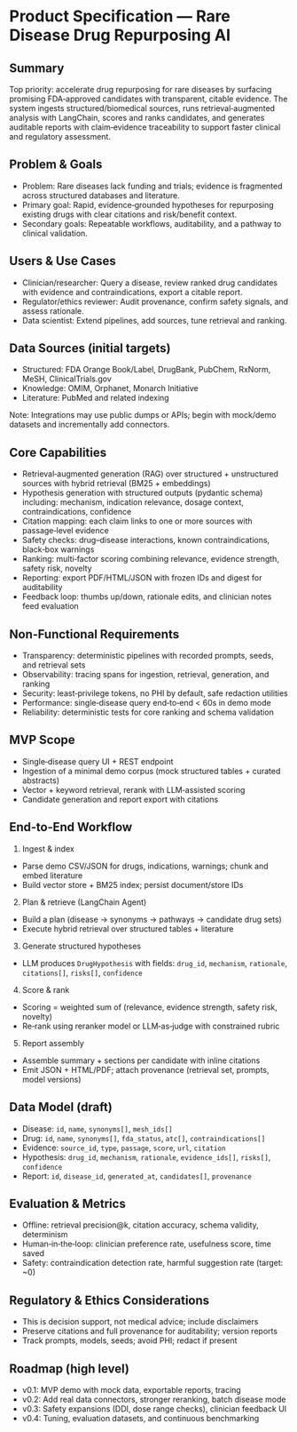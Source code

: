 # Product Specification — Rare Disease Drug Repurposing AI

## Summary

Top priority: accelerate drug repurposing for rare diseases by surfacing promising FDA‑approved candidates with transparent, citable evidence. The system ingests structured/biomedical sources, runs retrieval‑augmented analysis with LangChain, scores and ranks candidates, and generates auditable reports with claim‑evidence traceability to support faster clinical and regulatory assessment.

## Problem & Goals

- Problem: Rare diseases lack funding and trials; evidence is fragmented across structured databases and literature.
- Primary goal: Rapid, evidence‑grounded hypotheses for repurposing existing drugs with clear citations and risk/benefit context.
- Secondary goals: Repeatable workflows, auditability, and a pathway to clinical validation.

## Users & Use Cases

- Clinician/researcher: Query a disease, review ranked drug candidates with evidence and contraindications, export a citable report.
- Regulator/ethics reviewer: Audit provenance, confirm safety signals, and assess rationale.
- Data scientist: Extend pipelines, add sources, tune retrieval and ranking.

## Data Sources (initial targets)

- Structured: FDA Orange Book/Label, DrugBank, PubChem, RxNorm, MeSH, ClinicalTrials.gov
- Knowledge: OMIM, Orphanet, Monarch Initiative
- Literature: PubMed and related indexing

Note: Integrations may use public dumps or APIs; begin with mock/demo datasets and incrementally add connectors.

## Core Capabilities

- Retrieval‑augmented generation (RAG) over structured + unstructured sources with hybrid retrieval (BM25 + embeddings)
- Hypothesis generation with structured outputs (pydantic schema) including: mechanism, indication relevance, dosage context, contraindications, confidence
- Citation mapping: each claim links to one or more sources with passage‑level evidence
- Safety checks: drug–disease interactions, known contraindications, black‑box warnings
- Ranking: multi‑factor scoring combining relevance, evidence strength, safety risk, novelty
- Reporting: export PDF/HTML/JSON with frozen IDs and digest for auditability
- Feedback loop: thumbs up/down, rationale edits, and clinician notes feed evaluation

## Non‑Functional Requirements

- Transparency: deterministic pipelines with recorded prompts, seeds, and retrieval sets
- Observability: tracing spans for ingestion, retrieval, generation, and ranking
- Security: least‑privilege tokens, no PHI by default, safe redaction utilities
- Performance: single‑disease query end‑to‑end < 60s in demo mode
- Reliability: deterministic tests for core ranking and schema validation

## MVP Scope

- Single‑disease query UI + REST endpoint
- Ingestion of a minimal demo corpus (mock structured tables + curated abstracts)
- Vector + keyword retrieval, rerank with LLM‑assisted scoring
- Candidate generation and report export with citations

## End‑to‑End Workflow

1) Ingest & index
- Parse demo CSV/JSON for drugs, indications, warnings; chunk and embed literature
- Build vector store + BM25 index; persist document/store IDs

2) Plan & retrieve (LangChain Agent)
- Build a plan (disease → synonyms → pathways → candidate drug sets)
- Execute hybrid retrieval over structured tables + literature

3) Generate structured hypotheses
- LLM produces `DrugHypothesis` with fields: `drug_id`, `mechanism`, `rationale`, `citations[]`, `risks[]`, `confidence`

4) Score & rank
- Scoring = weighted sum of (relevance, evidence strength, safety risk, novelty)
- Re‑rank using reranker model or LLM‑as‑judge with constrained rubric

5) Report assembly
- Assemble summary + sections per candidate with inline citations
- Emit JSON + HTML/PDF; attach provenance (retrieval set, prompts, model versions)

## Data Model (draft)

- Disease: `id`, `name`, `synonyms[]`, `mesh_ids[]`
- Drug: `id`, `name`, `synonyms[]`, `fda_status`, `atc[]`, `contraindications[]`
- Evidence: `source_id`, `type`, `passage`, `score`, `url`, `citation`
- Hypothesis: `drug_id`, `mechanism`, `rationale`, `evidence_ids[]`, `risks[]`, `confidence`
- Report: `id`, `disease_id`, `generated_at`, `candidates[]`, `provenance`

## Evaluation & Metrics

- Offline: retrieval precision@k, citation accuracy, schema validity, determinism
- Human‑in‑the‑loop: clinician preference rate, usefulness score, time saved
- Safety: contraindication detection rate, harmful suggestion rate (target: ~0)

## Regulatory & Ethics Considerations

- This is decision support, not medical advice; include disclaimers
- Preserve citations and full provenance for auditability; version reports
- Track prompts, models, seeds; avoid PHI; redact if present

## Roadmap (high level)

- v0.1: MVP demo with mock data, exportable reports, tracing
- v0.2: Add real data connectors, stronger reranking, batch disease mode
- v0.3: Safety expansions (DDI, dose range checks), clinician feedback UI
- v0.4: Tuning, evaluation datasets, and continuous benchmarking

